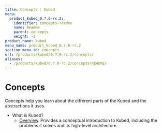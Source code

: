 ```yaml
---
title: Concepts | Kubed
menu:
  product_kubed_0.7.0-rc.2:
    identifier: concepts-readme
    name: Readme
    parent: concepts
    weight: -1
product_name: kubed
menu_name: product_kubed_0.7.0-rc.2
section_menu_id: concepts
url: /products/kubed/0.7.0-rc.2/concepts/
aliases:
  - /products/kubed/0.7.0-rc.2/concepts/README/
---
```


# Concepts

Concepts help you learn about the different parts of the Kubed and the abstractions it uses.

- What is Kubed?
  - [Overview](/products/kubed/0.7.0-rc.2/concepts/what-is-kubed/overview). Provides a conceptual introduction to Kubed, including the problems it solves and its high-level architecture.
